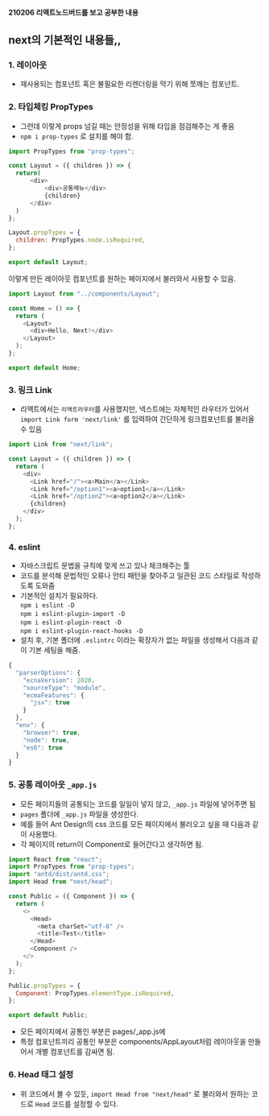#### 210206 리액트노드버드를 보고 공부한 내용
## next의 기본적인 내용들,,
### 1. 레이아웃
- 재사용되는 컴포넌트 혹은 불필요한 리렌더링을 막기 위해 쪼깨는 컴포넌트.
### 2. 타입체킹 PropTypes
- 그런데 이렇게 props 넘길 때는 안정성을 위해 타입을 점검해주는 게 좋음
- `npm i prop-types` 로 설치를 해야 함.
```javascript
import PropTypes from "prop-types";

const Layout = ({ children }) => {
  return(
      <div>
          <div>공통메뉴</div>
          {children}
      </div>
  )
};

Layout.propTypes = {
  children: PropTypes.node.isRequired,
};

export default Layout;
```
이렇게 만든 레이아웃 컴포넌트를 원하는 페이지에서 불러와서 사용할 수 있음.
```javascript
import Layout from "../components/Layout";

const Home = () => {
  return (
    <Layout>
      <div>Hello, Next!</div>
    </Layout>
  );
};

export default Home;
```
### 3. 링크 Link
- 리액트에서는 `리액트라우터`를 사용했지만, 넥스트에는 자체적인 라우터가 있어서  
`import Link form 'next/link'` 를 입력하여 간단하게 링크컴포넌트를 불러올 수 있음
```javascript
import Link from "next/link";

const Layout = ({ children }) => {
  return (
    <div>
      <Link href="/"><a>Main</a></Link>
      <Link href="/option1"><a>option1</a></Link>
      <Link href="/option2"><a>option2</a></Link>
      {children}
    </div>
  );
};
```
### 4. eslint
- 자바스크립트 문법을 규칙에 맞게 쓰고 있나 체크해주는 툴
- 코드를 분석해 문법적인 오류나 안티 패턴을 찾아주고 일관된 코드 스타일로 작성하도록 도와줌
- 기본적인 설치가 필요하다.  
`npm i eslint -D`  
`npm i eslint-plugin-import -D`  
`npm i eslint-plugin-react -D`  
`npm i eslint-plugin-react-hooks -D`  
- 설치 후, 기본 폴더에 `.eslintrc` 이라는 확장자가 없는 파일을 생성해서 다음과 같이 기본 세팅을 해줌.
```javascript
{
  "parserOptions": {
    "ecnaVersion": 2020,
    "sourceType": "module",
    "ecmaFeatures": {
      "jsx": true
    }
  },
  "env": {
    "browser": true,
    "node": true,
    "es6": true
  }
}
```
### 5. 공통 레이아웃 `_app.js`
- 모든 페이지들의 공통되는 코드를 일일이 넣지 않고, `_app.js` 파일에 넣어주면 됨
- `pages` 폴더에 `_app.js` 파일을 생성한다.
- 예를 들어 Ant Design의 css 코드를 모든 페이지에서 불러오고 싶을 때 다음과 같이 사용했다.
- 각 페이지의 return이 Component로 들어간다고 생각하면 됨.
```javascript
import React from "react";
import PropTypes from "prop-types";
import "antd/dist/antd.css";
import Head from "next/head";

const Public = ({ Component }) => {
  return (
    <>
      <Head>
        <meta charSet="utf-8" />
        <title>Test</title>
      </Head>
      <Component />
    </>
  );
};

Public.propTypes = {
  Component: PropTypes.elementType.isRequired,
};

export default Public;

```
- 모든 페이지에서 공통인 부분은 pages/_app.js에 
- 특정 컴포넌트끼리 공통인 부분은 components/AppLayout처럼 레이아웃을 만들어서 개별 컴포넌트를 감싸면 됨.
### 6. Head 태그 설정
- 위 코드에서 볼 수 있듯, `import Head from "next/head"` 로 불러와서 원하는 코드로 `Head` 코드를 설정할 수 있다.
